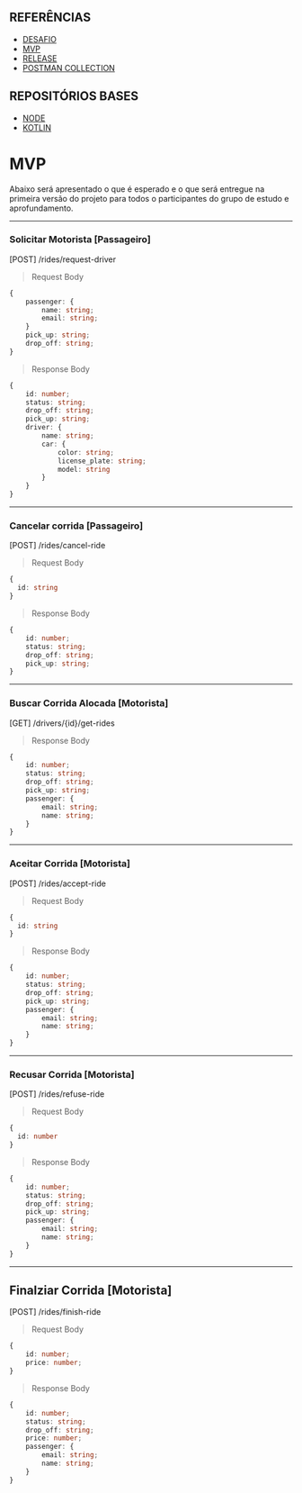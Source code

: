 ## REFERÊNCIAS

- [DESAFIO](CHALLENGE.md)
- [MVP](MVP.md)
- [RELEASE](RELEASE.md)
- [POSTMAN COLLECTION](https://l3l3co.postman.co/workspace/New-Team-Workspace~d450d5e4-7c3a-4449-9f65-226a04a3389e/collection/414153-735bc628-c41e-478c-a2c4-d90be0758a1a?action=share&creator=414153&active-environment=414153-4adc1ab7-8041-4b2c-8241-002c5e9dcfa7)

## REPOSITÓRIOS BASES

- [NODE]()
- [KOTLIN](https://github.com/jaya-academy/ridely-kotlin)

# MVP

Abaixo será apresentado o que é esperado e o que será entregue na primeira versão do projeto para todos o participantes
do grupo de estudo e aprofundamento.

---

### Solicitar Motorista [Passageiro]

[POST] /rides/request-driver

> Request Body

```typescript
{
    passenger: {
        name: string;
        email: string;
    }
    pick_up: string;
    drop_off: string;
}
```

> Response Body

```typescript
{
    id: number;
    status: string;
    drop_off: string;
    pick_up: string;
    driver: {
        name: string;
        car: {
            color: string;
            license_plate: string;
            model: string
        }
    }
}
```

---

### Cancelar corrida [Passageiro]

[POST] /rides/cancel-ride

> Request Body

```typescript
{
  id: string
}
```

> Response Body

```typescript
{
    id: number;
    status: string;
    drop_off: string;
    pick_up: string;
}
```

---
### Buscar Corrida Alocada [Motorista]

[GET] /drivers/{id}/get-rides

> Response Body

```typescript
{
    id: number;
    status: string;
    drop_off: string;
    pick_up: string;
    passenger: {
        email: string;
        name: string;
    }
}
```

---

### Aceitar Corrida [Motorista]

[POST] /rides/accept-ride

> Request Body

```typescript
{
  id: string
}
```

> Response Body

```typescript
{
    id: number;
    status: string;
    drop_off: string;
    pick_up: string;
    passenger: {
        email: string;
        name: string;
    }
}
```

---

### Recusar Corrida [Motorista]

[POST] /rides/refuse-ride

> Request Body

```typescript
{
  id: number
}
```

> Response Body

```typescript
{
    id: number;
    status: string;
    drop_off: string;
    pick_up: string;
    passenger: {
        email: string;
        name: string;
    }
}
```

---

## Finalziar Corrida [Motorista]

[POST] /rides/finish-ride

> Request Body

```typescript
{
    id: number;
    price: number;
}
```

> Response Body

```typescript
{
    id: number;
    status: string;
    drop_off: string;
    price: number;
    passenger: {
        email: string;
        name: string;
    }
}
```